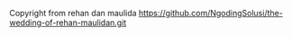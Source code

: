 Copyright from rehan dan maulida
https://github.com/NgodingSolusi/the-wedding-of-rehan-maulidan.git
